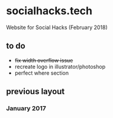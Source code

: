 # socialhacks.tech

Website for Social Hacks (February 2018)

## to do
- ~~fix width overflow issue~~
- recreate logo in illustrator/photoshop
- perfect where section

## previous layout
### January 2017
